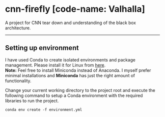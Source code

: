 # cnn-firefly [code-name: Valhalla]
A project for CNN tear down and understanding of the black box architecture.
  
***

## Setting up environment

I have used Conda to create isolated environments and package management. Please install it for Linux from [here](https://docs.conda.io/projects/conda/en/latest/user-guide/install/linux.html).  
**Note:** Feel free to install Miniconda instead of Anaconda. I myself prefer minimal installations and **Miniconda** has just the right amount of functionality.

Change your current working directory to the project root and execute the following command to setup a Conda environment with the required libraries to run the project.

```
conda env create -f environment.yml
```
